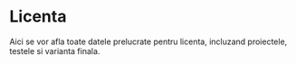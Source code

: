 # Licenta
  Aici se vor afla toate datele prelucrate pentru licenta, incluzand proiectele, testele si varianta finala.
